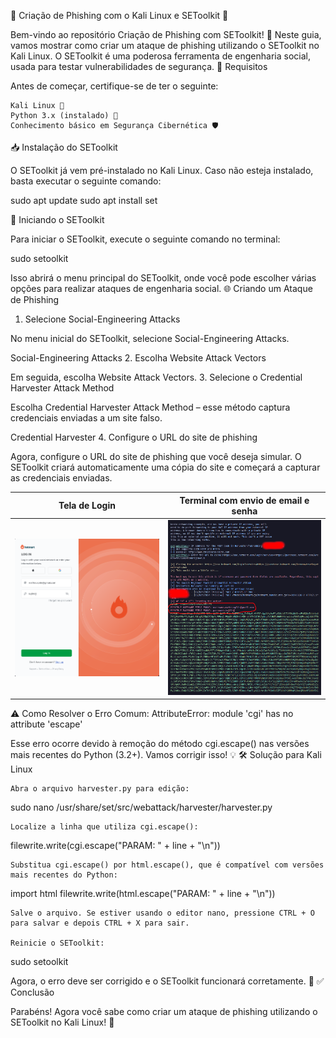 🚨 Criação de Phishing com o Kali Linux e SEToolkit 🚨

Bem-vindo ao repositório Criação de Phishing com SEToolkit! 🎯
Neste guia, vamos mostrar como criar um ataque de phishing utilizando o SEToolkit no Kali Linux. O SEToolkit é uma poderosa ferramenta de engenharia social, usada para testar vulnerabilidades de segurança.
🔧 Requisitos

Antes de começar, certifique-se de ter o seguinte:

    Kali Linux 🐧
    Python 3.x (instalado) 🐍
    Conhecimento básico em Segurança Cibernética 🛡️

📥 Instalação do SEToolkit

O SEToolkit já vem pré-instalado no Kali Linux. Caso não esteja instalado, basta executar o seguinte comando:

sudo apt update
sudo apt install set

🚀 Iniciando o SEToolkit

Para iniciar o SEToolkit, execute o seguinte comando no terminal:

sudo setoolkit

Isso abrirá o menu principal do SEToolkit, onde você pode escolher várias opções para realizar ataques de engenharia social.
🌐 Criando um Ataque de Phishing
1. Selecione Social-Engineering Attacks

No menu inicial do SEToolkit, selecione Social-Engineering Attacks.

Social-Engineering Attacks
2. Escolha Website Attack Vectors

Em seguida, escolha Website Attack Vectors.
3. Selecione o Credential Harvester Attack Method

Escolha Credential Harvester Attack Method – esse método captura credenciais enviadas a um site falso.

Credential Harvester
4. Configure o URL do site de phishing

Agora, configure o URL do site de phishing que você deseja simular. O SEToolkit criará automaticamente uma cópia do site e começará a capturar as credenciais enviadas.

| Tela de Login | Terminal com envio de email e senha |
|---------------|-------------------------------------|
| <img src="imagens/login.png" alt="Tela de Login" width="600"/> | <img src="imagens/terminal.png" alt="Terminal com envio de email e senha" width="600"/> |



⚠️ Como Resolver o Erro Comum: AttributeError: module 'cgi' has no attribute 'escape'

Esse erro ocorre devido à remoção do método cgi.escape() nas versões mais recentes do Python (3.2+). Vamos corrigir isso! 💡
🛠️ Solução para Kali Linux

    Abra o arquivo harvester.py para edição:

sudo nano /usr/share/set/src/webattack/harvester/harvester.py

    Localize a linha que utiliza cgi.escape():

filewrite.write(cgi.escape("PARAM: " + line + "\n"))

    Substitua cgi.escape() por html.escape(), que é compatível com versões mais recentes do Python:

import html
filewrite.write(html.escape("PARAM: " + line + "\n"))

    Salve o arquivo. Se estiver usando o editor nano, pressione CTRL + O para salvar e depois CTRL + X para sair.

    Reinicie o SEToolkit:

sudo setoolkit

Agora, o erro deve ser corrigido e o SEToolkit funcionará corretamente. 🙌
✅ Conclusão

Parabéns! Agora você sabe como criar um ataque de phishing utilizando o SEToolkit no Kali Linux! 🎉
